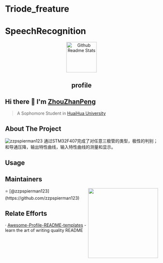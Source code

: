 # Triode_freature

# SpeechRecognition
<p align="center">
 <img width="100px" src="https://res.cloudinary.com/anuraghazra/image/upload/v1594908242/logo_ccswme.svg" align="center" alt="Github Readme Stats" />
 <h2 align="center">profile</h2>
</p>

## Hi there 👋 I'm [ZhouZhanPeng](https://github.com/zzpspierman123)
> A Sophomore Student in [HuaiHua University](http://www.hhtc.edu.cn/?affichelist-2)

## About The Project
<img src="https://komarev.com/ghpvc/?username=zzpspierman123" alt="zzpspierman123" />
通过STM32F407完成了对任意三极管的类型，极性的判别；和导通压降，输出特性曲线，输入特性曲线的测量和显示。
<div>
<p>


## Usage

<div>
  
## Maintainers
<img align='right' src="https://media.giphy.com/media/M9gbBd9nbDrOTu1Mqx/giphy.gif" width="230">
⭐️ [@zzpspierman123](https://github.com/zzpspierman123)

## Relate Efforts
· [Awesome-Profile-README-templates](https://github.com/kautukkundan/Awesome-Profile-README-templates) - learn the art of writing quality README
